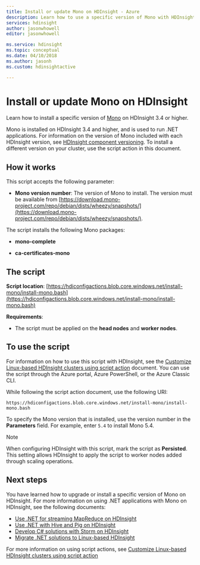 ```yaml
---
title: Install or update Mono on HDInsight - Azure 
description: Learn how to use a specific version of Mono with HDInsight cluster. Mono is used to run .NET applications on Linux-based HDInsight clusters.
services: hdinsight
author: jasonwhowell
editor: jasonwhowell

ms.service: hdinsight
ms.topic: conceptual
ms.date: 04/10/2018
ms.author: jasonh
ms.custom: hdinsightactive

---
```


# Install or update Mono on HDInsight

Learn how to install a specific version of [Mono](https://www.mono-project.com) on HDInsight 3.4 or higher.

Mono is installed on HDInsight 3.4 and higher, and is used to run .NET applications. For information on the version of Mono included with each HDInsight version, see [HDInsight component versioning](hdinsight-component-versioning.md). To install a different version on your cluster, use the script action in this document. 

## How it works

This script accepts the following parameter:

* __Mono version number__: The version of Mono to install. The version must be available from [https://download.mono-project.com/repo/debian/dists/wheezy/snapshots/](https://download.mono-project.com/repo/debian/dists/wheezy/snapshots/).

The script installs the following Mono packages:

* __mono-complete__

* __ca-certificates-mono__

## The script

__Script location__: [https://hdiconfigactions.blob.core.windows.net/install-mono/install-mono.bash](https://hdiconfigactions.blob.core.windows.net/install-mono/install-mono.bash)

__Requirements__:

* The script must be applied on the __head nodes__ and __worker nodes__.

## To use the script

For information on how to use this script with HDInsight, see the [Customize Linux-based HDInsight clusters using script action](hdinsight-hadoop-customize-cluster-linux.md#apply-a-script-action-to-a-running-cluster) document. You can use the script through the Azure portal, Azure PowerShell, or the Azure Classic CLI.

While following the script action document, use the following URI:

    https://hdiconfigactions.blob.core.windows.net/install-mono/install-mono.bash

To specify the Mono version that is installed, use the version number in the __Parameters__ field. For example, enter `5.4` to install Mono 5.4.

> [!NOTE]
> When configuring HDInsight with this script, mark the script as __Persisted__. This setting allows HDInsight to apply the script to worker nodes added through scaling operations.

## Next steps

You have learned how to upgrade or install a specific version of Mono on HDInsight. For more information on using .NET applications with Mono on HDInsight, see the following documents:

* [Use .NET for streaming MapReduce on HDInsight](hadoop/apache-hadoop-dotnet-csharp-mapreduce-streaming.md)
* [Use .NET with Hive and Pig on HDInsight](hadoop/apache-hadoop-hive-pig-udf-dotnet-csharp.md)
* [Develop C# solutions with Storm on HDInsight](storm/apache-storm-develop-csharp-visual-studio-topology.md)
* [Migrate .NET solutions to Linux-based HDInsight](hdinsight-hadoop-migrate-dotnet-to-linux.md)

For more information on using script actions, see [Customize Linux-based HDInsight clusters using script action](hdinsight-hadoop-customize-cluster-linux.md)

